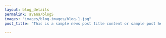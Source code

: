 ```yaml
---
layout: blog_details
permalink: avana/blog5
images: "images/blog-images/blog-1.jpg"
post_title: "This is a sample news post title content or sample post heading."

---
```

